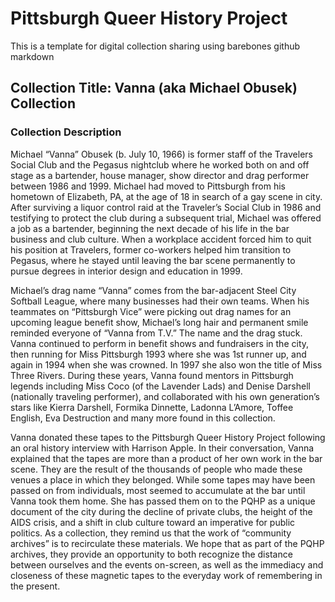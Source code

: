 # Pittsburgh Queer History Project
This is a template for digital collection sharing using barebones github markdown

## Collection Title: Vanna (aka Michael Obusek) Collection
### Collection Description
Michael “Vanna” Obusek (b. July 10, 1966) is former staff of the Travelers Social Club and the Pegasus nightclub where he worked both on and off stage as a bartender, house manager, show director and drag performer between 1986 and 1999. Michael had moved to Pittsburgh from his hometown of Elizabeth, PA, at the age of 18 in search of a gay scene in city. After surviving a liquor control raid at the Traveler’s Social Club in 1986 and testifying to protect the club during a subsequent trial, Michael was offered a job as a bartender, beginning the next decade of his life in the bar business and club culture. When a workplace accident forced him to quit his position at Travelers, former co-workers helped him transition to Pegasus, where he stayed until leaving the bar scene permanently to pursue degrees in interior design and education in 1999.

Michael’s drag name “Vanna” comes from the bar-adjacent Steel City Softball League, where many businesses had their own teams. When his teammates on “Pittsburgh Vice” were picking out drag names for an upcoming league benefit show, Michael’s long hair and permanent smile reminded everyone of “Vanna from T.V.” The name and the drag stuck. Vanna continued to perform in benefit shows and fundraisers in the city, then running for Miss Pittsburgh 1993 where she was 1st runner up, and again in 1994 when she was crowned. In 1997 she also won the title of Miss Three Rivers. During these years, Vanna found mentors in Pittsburgh legends including Miss Coco (of the Lavender Lads) and Denise Darshell (nationally traveling performer), and collaborated with his own generation’s stars like Kierra Darshell, Formika Dinnette, Ladonna L’Amore, Toffee English, Eva Destruction and many more found in this collection.

Vanna donated these tapes to the Pittsburgh Queer History Project following an oral history interview with Harrison Apple. In their conversation, Vanna explained that the tapes are more than a product of her own work in the bar scene. They are the result of the thousands of people who made these venues a place in which they belonged. While some tapes may have been passed on from individuals, most seemed to accumulate at the bar until Vanna took them home. She has passed them on to the PQHP as a unique document of the city during the decline of private clubs, the height of the AIDS crisis, and a shift in club culture toward an imperative for public politics. As a collection, they remind us that the work of “community archives” is to recirculate these materials. We hope that as part of the PQHP archives, they provide an opportunity to both recognize the distance between ourselves and the events on-screen, as well as the immediacy and closeness of these magnetic tapes to the everyday work of remembering in the present.
